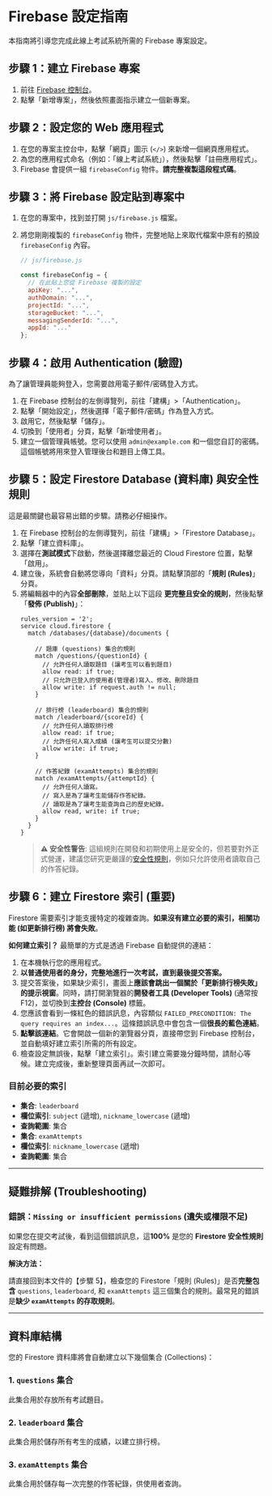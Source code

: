 
# Firebase 設定指南

本指南將引導您完成此線上考試系統所需的 Firebase 專案設定。

## 步驟 1：建立 Firebase 專案

1.  前往 [Firebase 控制台](https://console.firebase.google.com/)。
2.  點擊「新增專案」，然後依照畫面指示建立一個新專案。

## 步驟 2：設定您的 Web 應用程式

1.  在您的專案主控台中，點擊「網頁」圖示 (`</>`) 來新增一個網頁應用程式。
2.  為您的應用程式命名（例如：「線上考試系統」），然後點擊「註冊應用程式」。
3.  Firebase 會提供一組 `firebaseConfig` 物件。**請完整複製這段程式碼**。

## 步驟 3：將 Firebase 設定貼到專案中

1.  在您的專案中，找到並打開 `js/firebase.js` 檔案。
2.  將您剛剛複製的 `firebaseConfig` 物件，完整地貼上來取代檔案中原有的預設 `firebaseConfig` 內容。

    ```javascript
    // js/firebase.js

    const firebaseConfig = {
      // 在此貼上您從 Firebase 複製的設定
      apiKey: "...",
      authDomain: "...",
      projectId: "...",
      storageBucket: "...",
      messagingSenderId: "...",
      appId: "..."
    };
    ```

## 步驟 4：啟用 Authentication (驗證)

為了讓管理員能夠登入，您需要啟用電子郵件/密碼登入方式。

1.  在 Firebase 控制台的左側導覽列，前往「建構」>「Authentication」。
2.  點擊「開始設定」，然後選擇「電子郵件/密碼」作為登入方式。
3.  啟用它，然後點擊「儲存」。
4.  切換到「使用者」分頁，點擊「新增使用者」。
5.  建立一個管理員帳號。您可以使用 `admin@example.com` 和一個您自訂的密碼。這個帳號將用來登入管理後台和題目上傳工具。

## 步驟 5：設定 Firestore Database (資料庫) 與安全性規則

這是最關鍵也最容易出錯的步驟。請務必仔細操作。

1.  在 Firebase 控制台的左側導覽列，前往「建構」>「Firestore Database」。
2.  點擊「建立資料庫」。
3.  選擇在**測試模式**下啟動，然後選擇離您最近的 Cloud Firestore 位置，點擊「啟用」。
4.  建立後，系統會自動將您導向「資料」分頁。請點擊頂部的「**規則 (Rules)**」分頁。
5.  將編輯器中的內容**全部刪除**，並貼上以下這段 **更完整且安全的規則**，然後點擊「**發佈 (Publish)**」：
    ```
    rules_version = '2';
    service cloud.firestore {
      match /databases/{database}/documents {
    
        // 題庫 (questions) 集合的規則
        match /questions/{questionId} {
          // 允許任何人讀取題目 (讓考生可以看到題目)
          allow read: if true;
          // 只允許已登入的使用者(管理者)寫入、修改、刪除題目
          allow write: if request.auth != null;
        }
    
        // 排行榜 (leaderboard) 集合的規則
        match /leaderboard/{scoreId} {
          // 允許任何人讀取排行榜
          allow read: if true;
          // 允許任何人寫入成績 (讓考生可以提交分數)
          allow write: if true;
        }
    
        // 作答紀錄 (examAttempts) 集合的規則
        match /examAttempts/{attemptId} {
          // 允許任何人讀寫。
          // 寫入是為了讓考生能儲存作答紀錄。
          // 讀取是為了讓考生能查詢自己的歷史紀錄。
          allow read, write: if true;
        }
      }
    }
    ```
    > **⚠️ 安全性警告**: 這組規則在開發和初期使用上是安全的，但若要對外正式營運，建議您研究更嚴謹的[安全性規則](https://firebase.google.com/docs/firestore/security/get-started)，例如只允許使用者讀取自己的作答紀錄。


## 步驟 6：建立 Firestore 索引 (重要)

Firestore 需要索引才能支援特定的複雜查詢。**如果沒有建立必要的索引，相關功能 (如更新排行榜) 將會失敗**。

**如何建立索引？**
最簡單的方式是透過 Firebase 自動提供的連結：

1.  在本機執行您的應用程式。
2.  **以普通使用者的身分，完整地進行一次考試，直到最後提交答案。**
3.  提交答案後，如果缺少索引，畫面上**應該會跳出一個關於「更新排行榜失敗」的提示視窗**。同時，請打開瀏覽器的**開發者工具 (Developer Tools)** (通常按 F12)，並切換到**主控台 (Console)** 標籤。
4.  您應該會看到一條紅色的錯誤訊息，內容類似 `FAILED_PRECONDITION: The query requires an index...`。這條錯誤訊息中會包含一個**很長的藍色連結**。
5.  **點擊該連結**。它會開啟一個新的瀏覽器分頁，直接帶您到 Firebase 控制台，並自動填好建立索引所需的所有設定。
6.  檢查設定無誤後，點擊「建立索引」。索引建立需要幾分鐘時間，請耐心等候。建立完成後，重新整理頁面再試一次即可。

### 目前必要的索引
-   **集合**: `leaderboard`
-   **欄位索引**: `subject` (遞增), `nickname_lowercase` (遞增)
-   **查詢範圍**: 集合
-   **集合**: `examAttempts`
-   **欄位索引**: `nickname_lowercase` (遞增)
-   **查詢範圍**: 集合

---

## 疑難排解 (Troubleshooting)

### 錯誤：`Missing or insufficient permissions` (遺失或權限不足)

如果您在提交考試後，看到這個錯誤訊息，這**100%** 是您的 **Firestore 安全性規則** 設定有問題。

**解決方法：**

請直接回到本文件的【步驟 5】，檢查您的 Firestore「規則 (Rules)」是否**完整包含** `questions`, `leaderboard`, 和 `examAttempts` 這三個集合的規則。最常見的錯誤是**缺少 `examAttempts` 的存取規則**。

---

## 資料庫結構

您的 Firestore 資料庫將會自動建立以下幾個集合 (Collections)：

### 1. `questions` 集合
此集合用於存放所有考試題目。

### 2. `leaderboard` 集合
此集合用於儲存所有考生的成績，以建立排行榜。

### 3. `examAttempts` 集合
此集合用於儲存每一次完整的作答紀錄，供使用者查詢。
